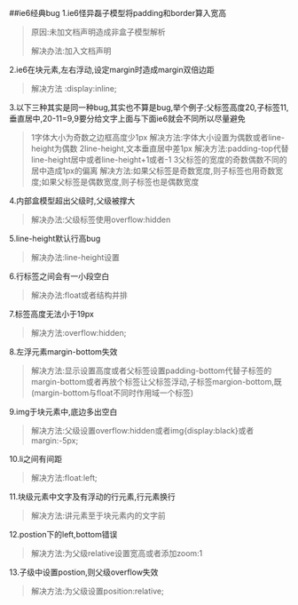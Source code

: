 ##ie6经典bug
1.ie6怪异磊子模型将padding和border算入宽高
>原因:未加文档声明造成非盒子模型解析
>
>解决办法:加入文档声明<!doctype html>

2.ie6在块元素,左右浮动,设定margin时造成margin双倍边距
>解决方法 :display:inline;

3.以下三种其实是同一种bug,其实也不算是bug,举个例子:父标签高度20,子标签11,垂直居中,20-11=9,9要分给文字上面与下面ie6就会不同所以尽量避免
>1字体大小为奇数之边框高度少1px
>解决方法:字体大小设置为偶数或者line-height为偶数
>2line-height,文本垂直居中差1px
>解决方法:padding-top代替line-height居中或者line-height+1或者-1
>3父标签的宽度的奇数偶数不同的居中造成1px的偏离
>解决方法:如果父标签是奇数宽度,则子标签也用奇数宽度;如果父标签是偶数宽度,则子标签也是偶数宽度

4.内部盒模型超出父级时,父级被撑大
>解决办法:父级标签使用overflow:hidden

5.line-height默认行高bug
>解决办法:line-height设置

6.行标签之间会有一小段空白
>解决办法:float或者结构并排

7.标签高度无法小于19px
>解决方法:overflow:hidden;

8.左浮元素margin-bottom失效
>解决方法:显示设置高度或者父标签设置padding-bottom代替子标签的margin-bottom或者再放个标签让父标签浮动,子标签margion-bottom,既(margin-bottom与float不同时作用域一个标签)

9.img于块元素中,底边多出空白
>解决方法:父级设置overflow:hidden或者img{display:black}或者margin:-5px;

10.li之间有间距
>解决方法:float:left;

11.块级元素中文字及有浮动的行元素,行元素换行
>解决方法:讲元素至于块元素内的文字前

12.postion下的left,bottom错误
>解决方法:为父级relative设置宽高或者添加zoom:1

13.子级中设置postion,则父级overflow失效
>解决方法:为父级设置position:relative;
